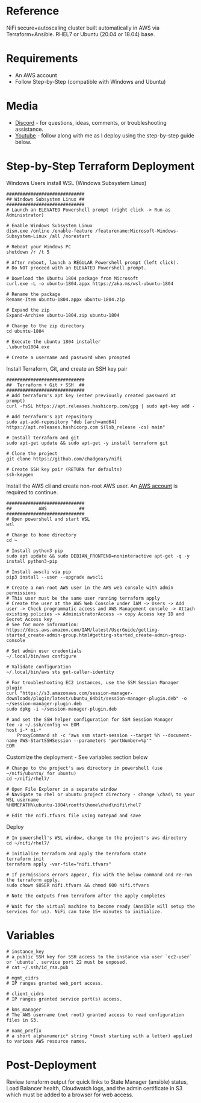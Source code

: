 # Reference
NiFi secure+autoscaling cluster built automatically in AWS via Terraform+Ansible. RHEL7 or Ubuntu (20.04 or 18.04) base.

# Requirements
- An AWS account
- Follow Step-by-Step (compatible with Windows and Ubuntu)

# Media 
- [Discord](https://discord.gg/G6W4UDJEZ3) - for questions, ideas, comments, or troubleshooting assistance.
- [Youtube](https://youtu.be/cH85VAFGrvA) - follow along with me as I deploy using the step-by-step guide below.

# Step-by-Step Terraform Deployment 
Windows Users install WSL (Windows Subsystem Linux)
```
#############################
## Windows Subsystem Linux ##
#############################
# Launch an ELEVATED Powershell prompt (right click -> Run as Administrator)

# Enable Windows Subsystem Linux
dism.exe /online /enable-feature /featurename:Microsoft-Windows-Subsystem-Linux /all /norestart

# Reboot your Windows PC
shutdown /r /t 5

# After reboot, launch a REGULAR Powershell prompt (left click).
# Do NOT proceed with an ELEVATED Powershell prompt.

# Download the Ubuntu 1804 package from Microsoft
curl.exe -L -o ubuntu-1804.appx https://aka.ms/wsl-ubuntu-1804
 
# Rename the package
Rename-Item ubuntu-1804.appx ubuntu-1804.zip
 
# Expand the zip
Expand-Archive ubuntu-1804.zip ubuntu-1804
 
# Change to the zip directory
cd ubuntu-1804
 
# Execute the ubuntu 1804 installer
.\ubuntu1804.exe
 
# Create a username and password when prompted
```
Install Terraform, Git, and create an SSH key pair
```
#############################
##  Terraform + Git + SSH  ##
#############################
# Add terraform's apt key (enter previously created password at prompt)
curl -fsSL https://apt.releases.hashicorp.com/gpg | sudo apt-key add -
 
# Add terraform's apt repository
sudo apt-add-repository "deb [arch=amd64] https://apt.releases.hashicorp.com $(lsb_release -cs) main"
 
# Install terraform and git
sudo apt-get update && sudo apt-get -y install terraform git
 
# Clone the project
git clone https://github.com/chadgeary/nifi

# Create SSH key pair (RETURN for defaults)
ssh-keygen
```

Install the AWS cli and create non-root AWS user. An [AWS account](https://portal.aws.amazon.com/billing/signup) is required to continue.
```
#############################
##          AWS            ##
#############################
# Open powershell and start WSL
wsl

# Change to home directory
cd ~

# Install python3 pip
sudo apt update && sudo DEBIAN_FRONTEND=noninteractive apt-get -q -y install python3-pip

# Install awscli via pip
pip3 install --user --upgrade awscli

# Create a non-root AWS user in the AWS web console with admin permissions
# This user must be the same user running terraform apply
# Create the user at the AWS Web Console under IAM -> Users -> Add user -> Check programmatic access and AWS Management console -> Attach existing policies -> AdministratorAccess -> copy Access key ID and Secret Access key
# See for more information: https://docs.aws.amazon.com/IAM/latest/UserGuide/getting-started_create-admin-group.html#getting-started_create-admin-group-console

# Set admin user credentials
~/.local/bin/aws configure

# Validate configuration
~/.local/bin/aws sts get-caller-identity 

# For troubleshooting EC2 instances, use the SSM Session Manager plugin
curl "https://s3.amazonaws.com/session-manager-downloads/plugin/latest/ubuntu_64bit/session-manager-plugin.deb" -o ~/session-manager-plugin.deb
sudo dpkg -i ~/session-manager-plugin.deb

# and set the SSH helper configuration for SSM Session Manager
tee -a ~/.ssh/config << EOM
host i-* mi-*
    ProxyCommand sh -c "aws ssm start-session --target %h --document-name AWS-StartSSHSession --parameters 'portNumber=%p'"
EOM
```

Customize the deployment - See variables section below
```
# Change to the project's aws directory in powershell (use ~/nifi/ubuntu/ for ubuntu)
cd ~/nifi/rhel7/

# Open File Explorer in a separate window
# Navigate to rhel or ubuntu project directory - change \chad\ to your WSL username
%HOMEPATH%\ubuntu-1804\rootfs\home\chad\nifi\rhel7

# Edit the nifi.tfvars file using notepad and save
```

Deploy
```
# In powershell's WSL window, change to the project's aws directory
cd ~/nifi/rhel7/

# Initialize terraform and apply the terraform state
terraform init
terraform apply -var-file="nifi.tfvars"

# If permissions errors appear, fix with the below command and re-run the terraform apply.
sudo chown $USER nifi.tfvars && chmod 600 nifi.tfvars

# Note the outputs from terraform after the apply completes

# Wait for the virtual machine to become ready (Ansible will setup the services for us). NiFi can take 15+ minutes to initialize.
```

# Variables
```
# instance_key
# a public SSH key for SSH access to the instance via user `ec2-user` or `ubuntu`, service port 22 must be exposed.
# cat ~/.ssh/id_rsa.pub

# mgmt_cidrs
# IP ranges granted web_port access.

# client_cidrs
# IP ranges granted service port(s) access.

# kms_manager
# The AWS username (not root) granted access to read configuration files in S3.

# name_prefix
# a short alphanumeric* string *(must starting with a letter) applied to various AWS resource names.
```

# Post-Deployment
Review terraform output for quick links to State Manager (ansible) status, Load Balancer health, Cloudwatch logs, and the admin certificate in S3 which must be added to a browser for web access.
